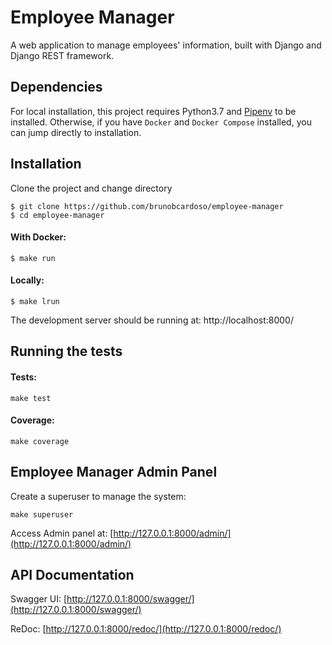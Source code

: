 # Employee Manager

A web application to manage employees' information, built with Django and Django REST framework.

## Dependencies
For local installation, this project requires Python3.7 and [Pipenv](https://pipenv.readthedocs.io/en/latest/) to be installed.
Otherwise, if you have `Docker` and `Docker Compose` installed, you can jump directly to installation.

## Installation

Clone the project and change directory
```
$ git clone https://github.com/brunobcardoso/employee-manager
$ cd employee-manager
```

#### With Docker:
```
$ make run
```

#### Locally:
```
$ make lrun
```

The development server should be running at: http://localhost:8000/

## Running the tests

#### Tests:
```console
make test
```

#### Coverage:
```console
make coverage
```

## Employee Manager Admin Panel
Create a superuser to manage the system:
```console
make superuser
```

Access Admin panel at: [http://127.0.0.1:8000/admin/](http://127.0.0.1:8000/admin/)

## API Documentation

Swagger UI: [http://127.0.0.1:8000/swagger/](http://127.0.0.1:8000/swagger/)

ReDoc: [http://127.0.0.1:8000/redoc/](http://127.0.0.1:8000/redoc/)


